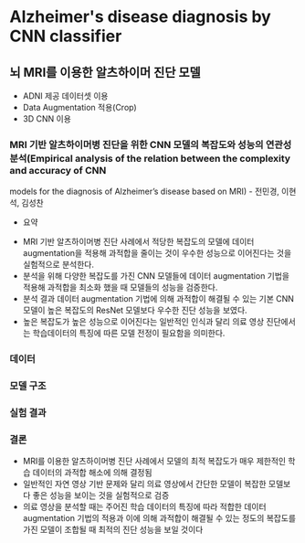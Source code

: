 # Alzheimer's disease diagnosis by CNN classifier
## 뇌 MRI를 이용한 알츠하이머 진단 모델
- ADNI 제공 데이터셋 이용
- Data Augmentation 적용(Crop)
- 3D CNN 이용

### MRI 기반 알츠하이머병 진단을 위한 CNN 모델의 복잡도와 성능의 연관성 분석(Empirical analysis of the relation between the complexity and accuracy of CNN
models for the diagnosis of Alzheimer’s disease based on MRI) - 전민경, 이현석, 김성찬
* 요약
- MRI 기반 알츠하이머병 진단 사례에서 적당한 복잡도의 모델에 데이터 augmentation을 적용해 과적합을 줄이는 것이 우수한 성능으로 이어진다는 것을 실험적으로 분석한다.
- 분석을 위해 다양한 복잡도를 가진 CNN 모델들에 데이터 augmentation 기법을 적용해 과적합을 최소화 했을 때 모델들의 성능을 검증한다.
- 분석 결과 데이터 augmentation 기법에 의해 과적합이 해결될 수 있는 기본 CNN 모델이 높은 복잡도의 ResNet 모델보다 우수한 진단 성능을 보였다.
- 높은 복잡도가 높은 성능으로 이어진다는 일반적인 인식과 달리 의료 영상 진단에서는 학습데이터의 특징에 따른 모델 전정이 필요함을 의미한다.

### 데이터


### 모델 구조


### 실험 결과


### 결론
- MRI를 이용한 알츠하이머병 진단 사례에서 모델의 최적 복잡도가 매우 제한적인 학습 데이터의 과적합 해소에 의해 결정됨
- 일반적인 자연 영상 기반 문제와 달리 의료 영상에서 간단한 모델이 복잡한 모델보다 좋은 성능을 보이는 것을 실험적으로 검증
- 의료 영상을 분석할 때는 주어진 학습 데이터의 특징에 따라 적합한 데이터 augmentation 기법의 적용과 이에 의해 과적합이 해결될 수 있는 정도의 복잡도를 가진 모델이 조합될 때 최적의 진단 성능을
보일 것이다
